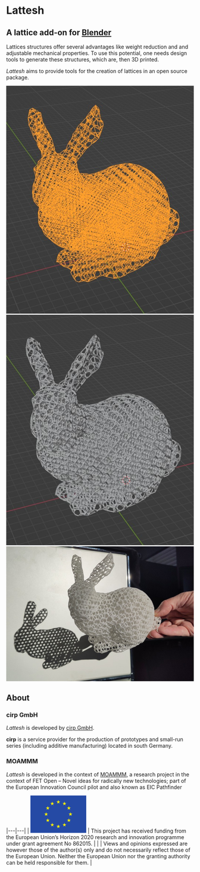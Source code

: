 # Lattesh
## A lattice add-on for [Blender](https://www.blender.org/)

Lattices structures offer several advantages like weight reduction and and adjustable mechanical properties.
To use this potential, one needs design tools to generate these structures, which are, then 3D printed.

*Lattesh* aims to provide tools for the creation of lattices in an open source package. 

![Screenshot of the bunny skeleton](/doc/images/bunny_skeleton.jpg)![Screenshot of the bunny mesh](/doc/images/bunny_mesh.jpg)![Photo of the bunny in the sun](/doc/images/bunny_shadow.jpg)

## About
### cirp GmbH
*Lattesh* is developed by [cirp GmbH](https://www.cirp.de).

**cirp** is a service provider for the production of prototypes and small-run series (including additive manufacturing) located in south Germany. 

### MOAMMM
*Lattesh* is developed in the context of [MOAMMM](https://www.moammm.eu), a research project in the context of FET Open – Novel ideas for radically new technologies;
part of the European Innovation Council pilot and also known as EIC Pathfinder 


|---|---|
| ![Flag European Union](/doc/images/eu.png) | This project has received funding from the European Union’s Horizon 2020 research and innovation programme under grant agreement No 862015. |
| | Views and opinions expressed are however those of the author(s) only and do not necessarily reflect those of the European Union. Neither the European Union nor the granting authority can be held responsible for them. |
